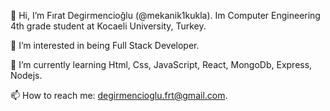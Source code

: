 👋 Hi, I’m Fırat Degirmencioğlu (@mekanik1kukla). Im Computer Engineering 4th grade student at Kocaeli University, Turkey.

👀 I’m interested in being Full Stack Developer.

🌱 I’m currently learning Html, Css, JavaScript, React, MongoDb, Express, Nodejs.

📫 How to reach me: degirmencioglu.frt@gmail.com.
